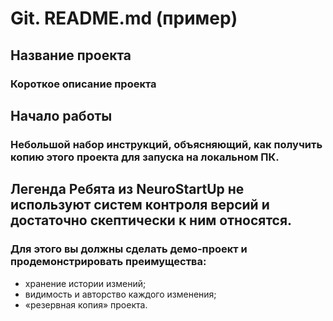# Git. README.md (пример)
## **Название проекта**
### Короткое описание проекта

## Начало работы
### Небольшой набор инструкций, объясняющий, как получить копию этого проекта для запуска на локальном ПК.
## Легенда Ребята из NeuroStartUp не используют систем контроля версий и достаточно скептически к ним относятся. 
### Для этого вы должны сделать демо-проект и продемонстрировать преимущества:
* хранение истории измений;
* видимость и авторство каждого изменения;
* «резервная копия» проекта.